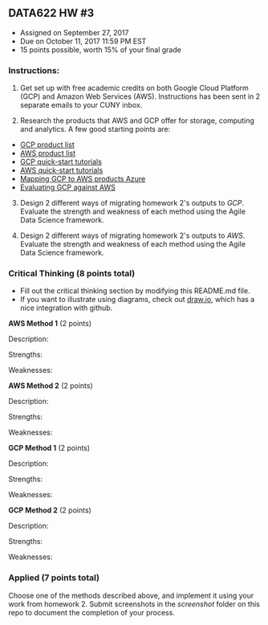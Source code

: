 ## DATA622 HW #3
- Assigned on September 27, 2017
- Due on October 11, 2017 11:59 PM EST
- 15 points possible, worth 15% of your final grade

### Instructions:
1. Get set up with free academic credits on both Google Cloud Platform (GCP) and Amazon Web Services (AWS).  Instructions has been sent in 2 separate emails to your CUNY inbox.

2. Research the products that AWS and GCP offer for storage, computing and analytics.  A few good starting points are:
  - [GCP product list](https://cloud.google.com/products/)
  - [AWS product list](https://aws.amazon.com/products)
  - [GCP quick-start tutorials](https://codelabs.developers.google.com/codelabs)
  - [AWS quick-start tutorials](https://aws.amazon.com/getting-started/tutorials/)
  - [Mapping GCP to AWS products Azure](https://stackify.com/microsoft-azure-vs-amazon-web-services-vs-google-compute-comparison/)
  - [Evaluating GCP against AWS](http://blog.armory.io/choosing-between-aws-gcp-and-azure/)


3. Design 2 different ways of migrating homework 2's outputs to *GCP*.  Evaluate the strength and weakness of each method using the Agile Data Science framework.

4. Design 2 different ways of migrating homework 2's outputs to *AWS*.  Evaluate the strength and weakness of each method using the Agile Data Science framework.

### Critical Thinking (8 points total)

- Fill out the critical thinking section by modifying this README.md file.
- If you want to illustrate using diagrams, check out [draw.io](https://www.draw.io/), which has a nice integration with github.

**AWS Method 1** (2 points)

Description:

Strengths:

Weaknesses:

**AWS Method 2** (2 points)

Description:

Strengths:

Weaknesses:

**GCP Method 1** (2 points)

Description:

Strengths:

Weaknesses:

**GCP Method 2** (2 points)

Description:

Strengths:

Weaknesses:




### Applied (7 points total)

Choose one of the methods described above, and implement it using your work from homework 2.  Submit screenshots in the *screenshot* folder on this repo to document the completion of your process.
